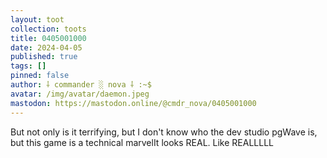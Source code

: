 ```yaml
---
layout: toot
collection: toots
title: 0405001000
date: 2024-04-05
published: true
tags: []
pinned: false
author: ⸸ commander ░ nova ⸸ :~$
avatar: /img/avatar/daemon.jpeg
mastodon: https://mastodon.online/@cmdr_nova/0405001000
---
```


But not only is it terrifying, but I don't know who the dev studio pgWave is, but this game is a technical marvelIt looks REAL. Like REALLLLL
